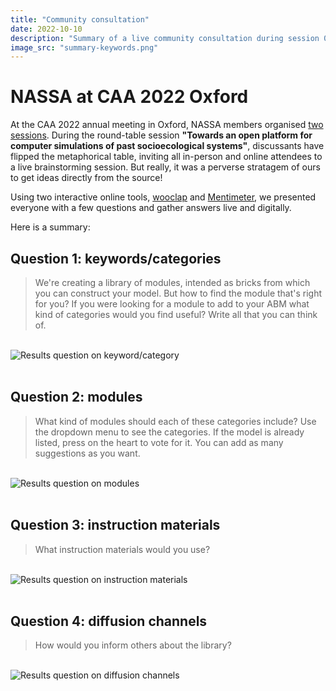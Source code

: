 ```yaml
---
title: "Community consultation"
date: 2022-10-10
description: "Summary of a live community consultation during session 06 at the CAA 2022 in Oxford"
image_src: "summary-keywords.png"
---
```

# NASSA at CAA 2022 Oxford

At the CAA 2022 annual meeting in Oxford, NASSA members organised [two sessions](https://archaeology-abm.github.io/NASSA-hub//2022/10/10/CAA2022_post.html). During the round-table session **"Towards an open platform for computer simulations of past socioecological systems"**, discussants have flipped the metaphorical table, inviting all in-person and online attendees to a live brainstorming session. But really, it was a perverse stratagem of ours to get ideas directly from the source!  

Using two interactive online tools, [wooclap](https://app.wooclap.com/) and [Mentimeter](https://www.mentimeter.com/), we presented everyone with a few questions and gather answers live and digitally.

Here is a summary:

## Question 1: keywords/categories

> We're creating a library of modules, intended as bricks from which you can construct your model. But how to find the module that's right for you? If you were looking for a module to add to your ABM what kind of categories would you find useful? Write all that you can think of.

<br>
<img src="https://archaeology-abm.github.io/NASSA-hub/assets/summary-keywords.png" alt="Results question on keyword/category">
<br><br>

## Question 2: modules

> What kind of modules should each of these categories include? Use the dropdown menu to see the categories. If the model is already listed, press on the heart to vote for it. You can add as many suggestions as you want.

<br>
<img src="https://archaeology-abm.github.io/NASSA-hub/assets/summary-modules.png" alt="Results question on modules">
<br><br>

## Question 3: instruction materials

> What instruction materials would you use?

<br>
<img src="https://archaeology-abm.github.io/NASSA-hub/assets/summary-instructions.png" alt="Results question on instruction materials">
<br><br>

## Question 4: diffusion channels

> How would you inform others about the library?

<br>
<img src="https://archaeology-abm.github.io/NASSA-hub/assets/summary-diffusion.png" alt="Results question on diffusion channels">
<br><br>

<br><br>

